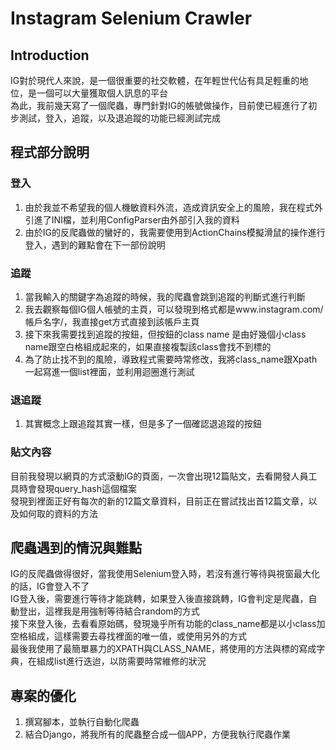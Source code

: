 # Instagram Selenium Crawler

## Introduction  
IG對於現代人來說，是一個很重要的社交軟體，在年輕世代佔有具足輕重的地位，是一個可以大量獲取個人訊息的平台  
為此，我前幾天寫了一個爬蟲，專門針對IG的帳號做操作，目前使已經進行了初步測試，登入，追蹤，以及退追蹤的功能已經測試完成  

## 程式部分說明

### 登入  
1. 由於我並不希望我的個人機敏資料外流，造成資訊安全上的風險，我在程式外引進了INI檔，並利用ConfigParser由外部引入我的資料
2. 由於IG的反爬蟲做的蠻好的，我需要使用到ActionChains模擬滑鼠的操作進行登入，遇到的難點會在下一部份說明  

### 追蹤 
1. 當我輸入的關鍵字為追蹤的時候，我的爬蟲會跳到追蹤的判斷式進行判斷  
2. 我去觀察每個IG個人帳號的主頁，可以發現到格式都是www.instagram.com/帳戶名字/，我直接get方式直接到該帳戶主頁
3. 接下來我需要找到追蹤的按鈕，但按鈕的class name 是由好幾個小class name跟空白格組成起來的，如果直接複製該class會找不到標的  
4. 為了防止找不到的風險，導致程式需要時常修改，我將class_name跟Xpath一起寫進一個list裡面，並利用迴圈進行測試

### 退追蹤
1. 其實概念上跟追蹤其實一樣，但是多了一個確認退追蹤的按鈕

### 貼文內容
目前我發現以網頁的方式滾動IG的頁面，一次會出現12篇貼文，去看開發人員工具時會發現query_hash這個檔案  
發現到裡面正好有每次的新的12篇文章資料，目前正在嘗試找出首12篇文章，以及如何取的資料的方法

## 爬蟲遇到的情況與難點
IG的反爬蟲做得很好，當我使用Selenium登入時，若沒有進行等待與視窗最大化的話，IG會登入不了  
IG登入後，需要進行等待才能跳轉，如果登入後直接跳轉，IG會判定是爬蟲，自動登出，這裡我是用強制等待結合random的方式  
接下來登入後，去看看原始碼，發現幾乎所有功能的class_name都是以小class加空格組成，這樣需要去尋找裡面的唯一值，或使用另外的方式  
最後我使用了最簡單暴力的XPATH與CLASS_NAME，將使用的方法與標的寫成字典，在組成list進行迭迨，以防需要時常維修的狀況  

## 專案的優化
1. 撰寫腳本，並執行自動化爬蟲
2. 結合Django，將我所有的爬蟲整合成一個APP，方便我執行爬蟲作業
